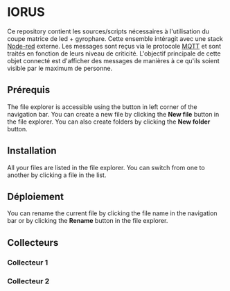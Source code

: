 # IORUS

Ce repository contient les sources/scripts nécessaires à l'utilisation du coupe matrice de led + gyrophare. Cette ensemble intéragit avec une stack [Node-red](https://nodered.org/) externe. Les messages sont reçus via le protocole [MQTT](https://fr.wikipedia.org/wiki/MQTT) et sont traités en fonction de leurs niveau de criticité.
L'objectif principale de cette objet connecté est d'afficher des messages de manières à ce qu'ils soient visible par le maximum de personne.

## Prérequis

The file explorer is accessible using the button in left corner of the navigation bar. You can create a new file by clicking the **New file** button in the file explorer. You can also create folders by clicking the **New folder** button.

## Installation

All your files are listed in the file explorer. You can switch from one to another by clicking a file in the list.

## Déploiement

You can rename the current file by clicking the file name in the navigation bar or by clicking the **Rename** button in the file explorer.

## Collecteurs


### Collecteur 1


### Collecteur 2

